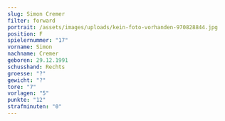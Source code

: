 ```yaml
---
slug: Simon Cremer
filter: forward
portrait: /assets/images/uploads/kein-foto-vorhanden-970828844.jpg
position: F
spielernummer: "17"
vorname: Simon
nachname: Cremer
geboren: 29.12.1991
schusshand: Rechts
groesse: "?"
gewicht: "?"
tore: "7"
vorlagen: "5"
punkte: "12"
strafminuten: "0"
---
```

